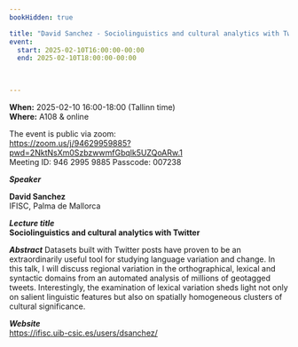 ```yaml
---
bookHidden: true

title: "David Sanchez - Sociolinguistics and cultural analytics with Twitter"
event:
  start: 2025-02-10T16:00:00-00:00
  end: 2025-02-10T18:00:00-00:00
  


---
```


**When:** 2025-02-10 16:00-18:00 (Tallinn time)   
**Where:** A108 & online  

The event is public via zoom:   
https://zoom.us/j/94629959885?pwd=2NktNsXm0SzbzwwmfGbqlk5UZQoARw.1  
Meeting ID: 946 2995 9885 Passcode: 007238  

<!--more-->
***Speaker***  

**David Sanchez**  
IFISC, Palma de Mallorca    

***Lecture title***  
**Sociolinguistics and cultural analytics with Twitter**   

***Abstract***
Datasets built with Twitter posts have proven to be an extraordinarily useful tool for studying language variation and change. In this talk, I will discuss regional variation in the orthographical, lexical and syntactic domains from an automated analysis of millions of geotagged tweets. Interestingly, the examination of lexical variation sheds light not only on salient linguistic features but also on spatially homogeneous clusters of cultural significance.  

***Website***  
https://ifisc.uib-csic.es/users/dsanchez/  


